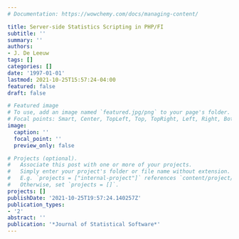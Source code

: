 ```yaml
---
# Documentation: https://wowchemy.com/docs/managing-content/

title: Server-side Statistics Scripting in PHP/FI
subtitle: ''
summary: ''
authors:
- J. De Leeuw
tags: []
categories: []
date: '1997-01-01'
lastmod: 2021-10-25T15:57:24-04:00
featured: false
draft: false

# Featured image
# To use, add an image named `featured.jpg/png` to your page's folder.
# Focal points: Smart, Center, TopLeft, Top, TopRight, Left, Right, BottomLeft, Bottom, BottomRight.
image:
  caption: ''
  focal_point: ''
  preview_only: false

# Projects (optional).
#   Associate this post with one or more of your projects.
#   Simply enter your project's folder or file name without extension.
#   E.g. `projects = ["internal-project"]` references `content/project/deep-learning/index.md`.
#   Otherwise, set `projects = []`.
projects: []
publishDate: '2021-10-25T19:57:24.140257Z'
publication_types:
- '2'
abstract: ''
publication: '*Journal of Statistical Software*'
---
```

